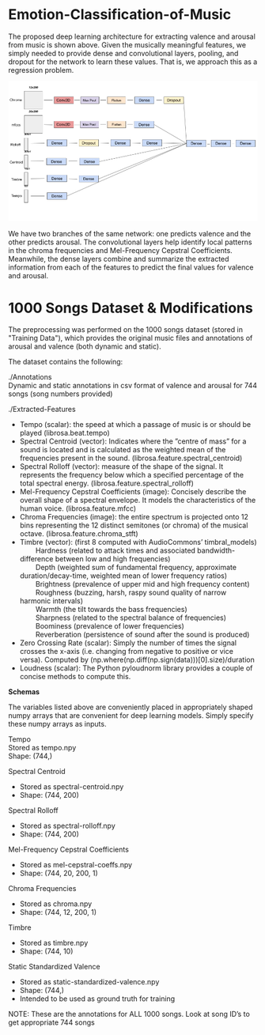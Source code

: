 # Emotion-Classification-of-Music

The proposed deep learning architecture for extracting valence and arousal from music is shown above. Given the musically meaningful features, we simply needed to provide dense and convolutional layers, pooling, and dropout for the network to learn these values. That is, we approach this as a regression problem. 


![Deep Learning Architecture: Visual Representation](https://github.com/vivekr123/Emotion-Classification-of-Music/blob/master/neural-net-architecture-color.png)

We have two branches of the same network: one predicts valence and the other predicts arousal. The convolutional layers help identify local patterns in the chroma frequencies and Mel-Frequency Cepstral Coefficients. Meanwhile, the dense layers combine and summarize the extracted information from each of the features to predict the final values for valence and arousal.



# 1000 Songs Dataset & Modifications

The preprocessing was performed on the 1000 songs dataset (stored in "Training Data"), which provides the original music files and annotations of arousal and valence (both dynamic and static).

The dataset contains the following:

  ./Annotations<br>
  Dynamic and static annotations in csv format of valence and arousal for 744 songs (song numbers provided)
  
  ./Extracted-Features<br>
  <ul>
  <li>Tempo (scalar): the speed at which a passage of music is or should be played (librosa.beat.tempo)<br>
  <li>Spectral Centroid (vector): Indicates where the ”centre of mass” for a sound is located and is calculated as the weighted mean of the frequencies present in the sound. (librosa.feature.spectral_centroid)<br>
  <li>Spectral Rolloff (vector): measure of the shape of the signal. It represents the frequency below which a specified percentage of the total spectral energy. (librosa.feature.spectral_rolloff)<br>
  <li>Mel-Frequency Cepstral Coefficients (image): Concisely describe the overall shape of a spectral envelope. It models the characteristics of the human voice. (librosa.feature.mfcc)<br>
  <li>Chroma Frequencies (image):  the entire spectrum is projected onto 12 bins representing the 12 distinct semitones (or chroma) of the musical octave. (librosa.feature.chroma_stft)<br>
  <li>Timbre (vector): (first 8 computed with AudioCommons’ timbral_models)<br>
  &nbsp &nbsp &nbsp &nbsp Hardness (related to attack times and associated bandwidth- difference between low and high frequencies)<br>
  &nbsp &nbsp &nbsp &nbsp Depth (weighted sum of fundamental frequency, approximate duration/decay-time, weighted mean of lower frequency ratios)<br>
  &nbsp &nbsp &nbsp &nbsp Brightness (prevalence of upper mid and high frequency content)<br>
  &nbsp &nbsp &nbsp &nbsp Roughness (buzzing,  harsh,  raspy  sound  quality  of  narrow  harmonic  intervals)<br>
  &nbsp &nbsp &nbsp &nbsp Warmth (the tilt towards the bass frequencies)<br>
  &nbsp &nbsp &nbsp &nbsp Sharpness (related  to  the  spectral  balance of frequencies)<br>
  &nbsp &nbsp &nbsp &nbsp Boominess (prevalence of lower frequencies)<br>
  &nbsp &nbsp &nbsp &nbsp Reverberation (persistence of sound after the sound is produced)<br>
  <li>Zero Crossing Rate (scalar): Simply the number of times the signal crosses the x-axis (i.e. changing from negative to positive or vice versa). Computed by (np.where(np.diff(np.sign(data)))[0].size)/duration <br>
  <li>Loudness (scalar): The Python pyloudnorm library provides a couple of concise methods to compute this.<br>
  </ul>

<strong>Schemas</strong>

The variables listed above are conveniently placed in appropriately shaped numpy arrays that are convenient for deep learning models. Simply specify these numpy arrays as inputs.

Tempo<br>
Stored as tempo.npy<br>
Shape: (744,)

Spectral Centroid<br>
<ul>
<li>Stored as spectral-centroid.npy<br>
<li>Shape: (744, 200)
</ul>

Spectral Rolloff<br>
<ul>
<li>Stored as spectral-rolloff.npy<br>
<li>Shape: (744, 200)
  </ul>

Mel-Frequency Cepstral Coefficients<br>
<ul>
<li>Stored as mel-cepstral-coeffs.npy<br>
<li>Shape: (744, 20, 200, 1)
  </ul>

Chroma Frequencies<br>
<ul>
<li>Stored as chroma.npy<br>
<li>Shape: (744, 12, 200, 1)
</ul>

Timbre<br>
<ul>
<li>Stored as timbre.npy<br>
<li>Shape: (744, 10)
</ul>

Static Standardized Valence<br>
<ul>
<li>Stored as static-standardized-valence.npy<br>
<li>Shape: (744,)<br>
<li>Intended to be used as ground truth for training<br>
</ul>

NOTE: These are the annotations for ALL 1000 songs. Look at song ID’s to get appropriate 744 songs
